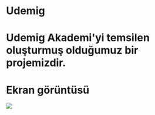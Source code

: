 # Udemig

# Udemig Akademi'yi temsilen oluşturmuş olduğumuz bir projemizdir.

# Ekran görüntüsü

![](Udemig.gif)
